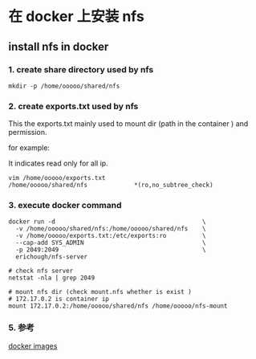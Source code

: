 # 在 docker 上安装 nfs


## install nfs in docker

### 1. create share directory used by nfs

```shell
mkdir -p /home/ooooo/shared/nfs
```

### 2. create exports.txt used by nfs

This the exports.txt mainly used to mount dir (path in the container ) and permission.

for example:

It indicates read only for all ip.

```shell
vim /home/ooooo/exports.txt
/home/ooooo/shared/nfs             *(ro,no_subtree_check)
```

### 3. execute docker command

```shell
docker run -d                                         \
  -v /home/ooooo/shared/nfs:/home/ooooo/shared/nfs    \
  -v /home/ooooo/exports.txt:/etc/exports:ro          \
  --cap-add SYS_ADMIN                                 \
  -p 2049:2049                                        \
  erichough/nfs-server
  
# check nfs server
netstat -nla | grep 2049

# mount nfs dir (check mount.nfs whether is exist )
# 172.17.0.2 is container ip
mount 172.17.0.2:/home/ooooo/shared/nfs /home/ooooo/nfs-mount
```


### 5. 参考

[docker images](https://hub.docker.com/r/erichough/nfs-server)
